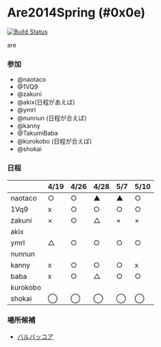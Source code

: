Are2014Spring (#0x0e)
=============
[![Build Status](https://travis-ci.org/AreKai/Are2014Spring.svg?branch=master)](https://travis-ci.org/AreKai/Are2014Spring)

are

### 参加

- @naotaco
- @1VQ9
- @zakuni
- @akix(日程があえば)
- @ymrl
- @nunnun (日程が合えば)
- @kanny
- @TakumiBaba
- @kurokobo (日程が合えば)
- @shokai

### 日程

|         | 4/19 | 4/26 | 4/28 | 5/7 | 5/10|
|---------|------|------|------|-----|-----|
| naotaco |  ○  |  ○  |  ▲  |  ▲  |  ○  |
| 1Vq9    |  x   | ○    |  ○  |  ○  |    ○ |
| zakuni  |  ×   | ○    |  △  |  ×  |  ×  |
| akix    |      |      |      |     |     |
| ymrl    |  △  | ○    |  ○  |  ○  |  ○  |
| nunnun  |      |      |      |     |     |
| kanny   |  x  | ○    |  ○  |  ○  |  x  |
| baba    |  x   |  ○  |   △  | ○  |  ○ |
| kurokobo |      |      |      |     |     |
| shokai | ◯ | ◯ | ◯ | ◯ | ◯ |


### 場所候補

- [バルバッコア](http://www.barbacoa.jp/)
